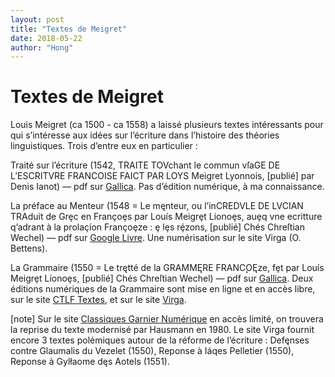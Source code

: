 ```yaml
---
layout: post
title: "Textes de Meigret"
date: 2018-05-22
author: "Hong"
---
```

# Textes de Meigret

Louis Meigret (ca 1500 - ca 1558) a laissé plusieurs textes intéressants pour qui s’intéresse aux idées sur l’écriture  dans l’histoire des théories linguistiques. Trois d’entre eux en particulier : 

Traité sur l’écriture (1542, TRAITE TOVchant le commun vſaGE DE L’ESCRITVRE FRANCOISE FAICT PAR LOYS Meigret Lyonnois, [publié] par Denis Ianot)
— pdf sur [Gallica](http://gallica.bnf.fr/ark:/12148/btv1b8624664b). Pas d’édition numérique, à ma connaissance.

La préface au Menteur (1548 = Le męnteur, ou l’inCREDVLE DE LVCIAN TRAduit de Grȩc en Françoȩs par Louís Meigrȩt Lionoȩs, auȩq vne ecritture q’adrant à la prolaçíon Françoȩze : ȩ lȩs rȩ́zons, [publié] Chés Chreſtian Wechel)
— pdf sur [Google Livre](https://books.google.fr/books?id=XsgYg2W4ZaEC). Une numérisation sur le site Virga (O. Bettens).

La Grammaire (1550 = Le trętté de la GRAMMĘRE FRANC̨OĘze, fȩt par Louís Meigrȩt Líonoȩs, [publié] Chés Chreſtian Wechel)
— pdf sur [Gallica](http://gallica.bnf.fr/ark:/12148/btv1b8624665r). Deux éditions numériques de la Grammaire sont mise en ligne et en accès libre, sur le site [CTLF Textes](http://ctlf.ens-lyon.fr/t_resul.asp?aut=287&nom=Meigret&prenom=Luis), et sur le site [Virga](https://virga.org/phon16/index.php?item=6). 

[note] Sur le site [Classiques Garnier Numérique](https://www.classiques-garnier.com/numerique-bases/) en accès limité, on trouvera la reprise du texte modernisé par Hausmann en 1980. Le site Virga fournit encore 3 textes polémiques autour de la réforme de l’écriture : Defęnses contre Glaumalis du Vezelet (1550), Reponse à Iáqes Pelletier (1550), Reponse à Gylłaome dęs Aotels (1551).
